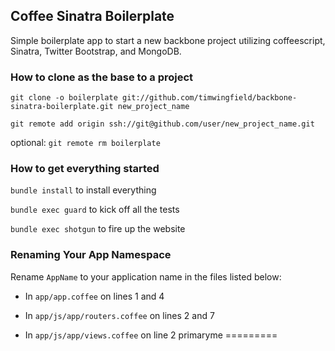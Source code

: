 ## Coffee Sinatra Boilerplate

Simple boilerplate app to start a new backbone project utilizing coffeescript, Sinatra,
Twitter Bootstrap, and MongoDB.

### How to clone as the base to a project

`git clone -o boilerplate git://github.com/timwingfield/backbone-sinatra-boilerplate.git new_project_name`

`git remote add origin ssh://git@github.com/user/new_project_name.git`

optional: `git remote rm boilerplate`

### How to get everything started

`bundle install` to install everything

`bundle exec guard` to kick off all the tests

`bundle exec shotgun` to fire up the website

### Renaming Your App Namespace

Rename `AppName` to your application name in the files listed below:

* In `app/app.coffee` on lines 1 and 4
* In `app/js/app/routers.coffee` on lines 2 and 7

* In `app/js/app/views.coffee` on line 2
primaryme
=========
